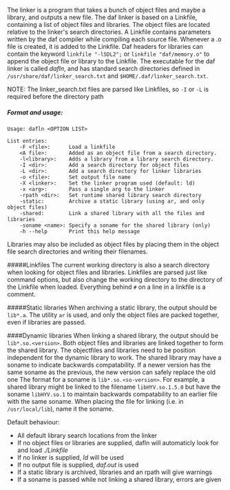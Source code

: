 The linker is a program that takes a bunch of object files and maybe a library, and outputs a new file.
The daf linker is based on a Linkfile, containing a list of object files and libraries. The object files are located relative to the linker's search directories.
A Linkfile contains parameters written by the daf compiler while compiling each source file. Whenever a .o file is created, it is added to the Linkfile.
Daf headers for libraries can contain the keyword `linkfile "-lSDL2";` or `linkfile "daf/memory.o"` to append the object file or library to the Linkfile.
The executable for the daf linker is called *dafln*, and has standard search directories defined in `/usr/share/daf/linker_search.txt` and `$HOME/.daf/linker_search.txt`.
  
NOTE: The linker_search.txt files are parsed like Linkfiles, so `-I` or `-L` is required before the directory path

##### Format and usage:
```
Usage: dafln <OPTION LIST>

List entries:
    -F <file>:      Load a linkfile
    <A file>:       Added as an object file from a search directory.
    -l<library>:    Adds a library from a library search directory.
    -I <dir>:       Add a search directory for object files
    -L <dir>:       Add a search directory for linker libraries
    -o <file>:      Set output file name
    -X <linker>:    Set the linker program used (default: ld)
    -x <arg>:       Pass a single arg to the linker
    -rpath <dir>:   Set runtime shared library search directory
    -static:        Archive a static library (using ar, and only object files)
    -shared:        Link a shared library with all the files and libraries
    -soname <name>: Specify a soname for the shared library (only)
    -h --help       Print this help message
```

Libraries may also be included as object files by placing them in the object file search directories and writing their filenames.

#####Linkfiles
The current working directory is also a search directory when looking for object files and libraries.
Linkfiles are parsed just like command options, but also change the working directory to the directory of the Linkfile when loaded.
Everything behind `#` on a line in a linkfile is a comment.

#####Static libraries
When archiving a static library, the output should be `lib*.a`. The utility `ar` is used, and only the object files are packed together, even if libraries are passed.

####Dynamic libraries
When linking a shared library, the output should be `lib*.so.<version>`. Both object files and libraries are linked together to form the shared library.
The objectfiles and libraries need to be position independent for the dynamic library to work.
The shared library may have a soname to indicate backwards compatability. If a newer version has the same soname as the previous, the new version can safely replace the old one
The format for a soname is `lib*.so.<so-version>`. 
For example, a shared library might be linked to the filename `libHYV.so.1.5.0` but have the soname `libHYV.so.1` 
to maintain backwards compatability to an earlier file with the same soname.
When placing the file for linking (i.e. in `/usr/local/lib`), name it the soname.

Default behaviour:
 - All default library search locations from the linker
 - If no object files or libraries are supplied, dafln will automaticly look for and load *./Linkfile*
 - If no linker is supplied, *ld* will be used
 - If no output file is supplied, *daf.out* is used
 - If a static library is archived, libraries and an rpath will give warnings
 - If a soname is passed while not linking a shared library, errors are given